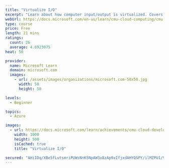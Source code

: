 ```yaml
---
title: "Virtualize I/O"
excerpt: "Learn about how computer input/output is virtualized. Covers I/O basics and a case study of virtualizing I/O."
webUrl: https://docs.microsoft.com/en-us/learn/cmu-cloud-computing/cmu-virtualize-input-output/
type: course
price: Free
length: 21 mins
ratings:
  count: 26
  average: 4.6923075
heat: 50

provider:
  name: Microsoft Learn
  domain: microsoft.com
  images:
    - url: /assets/images/organizations/microsoft.com-50x50.jpg
      width: 50
      height: 50

levels:
  - Beginner

topics:
  - Azure

images:
  - url: https://docs.microsoft.com/learn/achievements/cmu-cloud-developer/resource-virtualization-input-output-social.png
    width: 1000
    height: 500
    isCached: true
    title: "Virtualize I/O"

secured: "AHiIDq/XBe5fLutsmriPUWsNnKSNpAW3x8zAp9xIfjxdAHYQSPY/ilMZPU1/94mZVSMXSZEAb/HyEuk01FNLbx+oYdXDFPqW3rd6EQ9fL3cZMVng6WcmMpFP4FaDnttW6oX3BJsqepajcjwMEv9bEKfifr6FVg/uVzpf97yQ4X2jnShliLsGzGN2N0hijfon6NBOY0QYTkTbh4dl+w7wNRytZgSlhetglcVN6SRneRkDkZAFYeW3a3yj4CQ3HZLmQdzXCR7EvXgYqPKFfH3jD8Zqk3H1nmyKFXtTQJLm6Wv7WdsamY16/gwYrPMLeKZa3+39PPG1fKKI5xrqf6/1kFdGTTTcXKtL2+wQzqYSaVOPsN8OR8JgEGyvxz+m7G2kAd1LS7mmLgofc36KoeGNOg==;/XTW5cS4ZwAHfD4NZMe/6w=="
---
```


